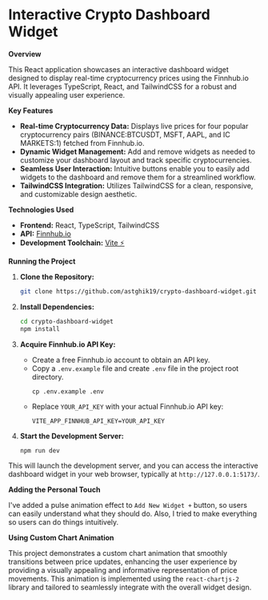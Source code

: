 # Interactive Crypto Dashboard Widget

**Overview**

This React application showcases an interactive dashboard widget designed to display real-time cryptocurrency prices using the Finnhub.io API. It leverages TypeScript, React, and TailwindCSS for a robust and visually appealing user experience.

**Key Features**

- **Real-time Cryptocurrency Data:** Displays live prices for four popular cryptocurrency pairs (BINANCE:BTCUSDT, MSFT, AAPL, and IC MARKETS:1) fetched from Finnhub.io.
- **Dynamic Widget Management:** Add and remove widgets as needed to customize your dashboard layout and track specific cryptocurrencies.
- **Seamless User Interaction:** Intuitive buttons enable you to easily add widgets to the dashboard and remove them for a streamlined workflow.
- **TailwindCSS Integration:** Utilizes TailwindCSS for a clean, responsive, and customizable design aesthetic.

**Technologies Used**

- **Frontend:** React, TypeScript, TailwindCSS
- **API:** [Finnhub.io](https://finnhub.io/)
- **Development Toolchain:** [Vite ⚡](https://vitejs.dev/)

**Running the Project**

1. **Clone the Repository:**
   ```bash
   git clone https://github.com/astghik19/crypto-dashboard-widget.git
   ```

2. **Install Dependencies:**
   ```bash
   cd crypto-dashboard-widget
   npm install
   ```

3. **Acquire Finnhub.io API Key:**
    - Create a free Finnhub.io account to obtain an API key.
    - Copy a `.env.example` file and create `.env` file in the project root directory.
      ```
      cp .env.example .env
      ```
    - Replace `YOUR_API_KEY` with your actual Finnhub.io API key:
      ```
      VITE_APP_FINNHUB_API_KEY=YOUR_API_KEY
      ```

4. **Start the Development Server:**
   ```bash
   npm run dev
   ```

This will launch the development server, and you can access the interactive dashboard widget in your web browser, typically at `http://127.0.0.1:5173/`.

**Adding the Personal Touch**

I've added a pulse animation effect to `Add New Widget +` button, so users can easily understand what they should do.
Also, I tried to make everything so users can do things intuitively.

**Using Custom Chart Animation**

This project demonstrates a custom chart animation that smoothly transitions between price updates, enhancing the user experience by providing a visually appealing and informative representation of price movements. This animation is implemented using the `react-chartjs-2` library and tailored to seamlessly integrate with the overall widget design.
